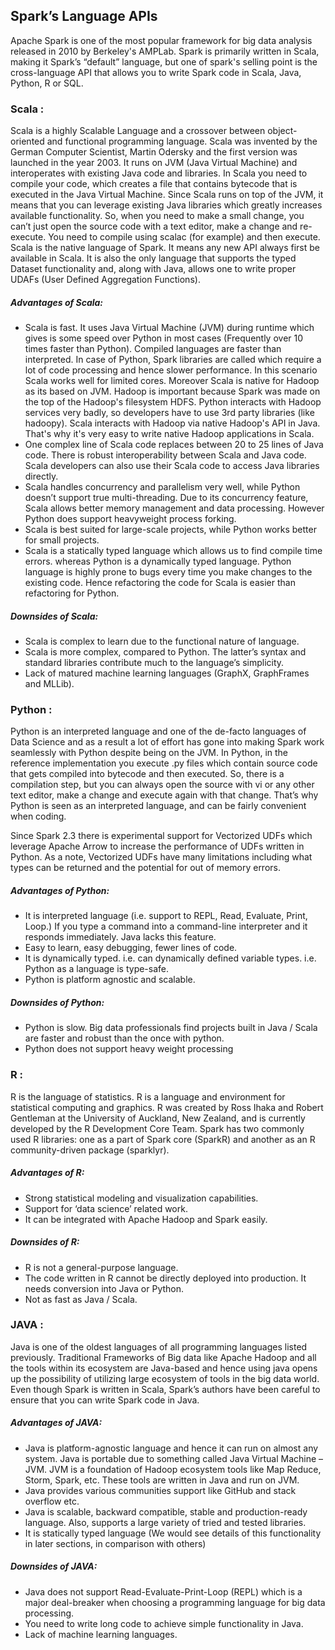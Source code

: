 Spark’s Language APIs
-------

Apache Spark is one of the most popular framework for big data analysis released in 2010 by Berkeley's AMPLab. Spark is primarily written in Scala, making it Spark’s 
“default” language, but one of spark's selling point is the cross-language API that allows you to write Spark code in Scala, Java, Python, R or SQL. 


### Scala : 
Scala is a highly Scalable Language and a crossover between object-oriented and functional programming language. Scala was invented by the German Computer Scientist, 
Martin Odersky and the first version was launched in the year 2003.  It runs on JVM (Java Virtual Machine) and interoperates with existing Java code and libraries.
In Scala you need to compile your code, which creates a file that contains bytecode that is executed in the Java Virtual Machine. Since Scala runs on top of the JVM, it means that you can leverage existing Java libraries which greatly increases available functionality. So, when you need to make a small change, you can’t just open the source code with a text editor, make a change and re-execute. You need to compile using scalac (for example) and then execute.
Scala is the native language of Spark. It means any new API always first be available in Scala. It is also the only language that supports the typed Dataset functionality and, along with Java, allows one to write proper UDAFs (User Defined Aggregation Functions).

##### Advantages of Scala: 
- Scala is fast. It uses Java Virtual Machine (JVM) during runtime which gives is some speed over Python in most cases (Frequently over 10 times faster than Python).
Compiled languages are faster than interpreted. In case of Python, Spark libraries are called which require a lot of code processing and hence slower performance. In this scenario Scala works well for limited cores. Moreover Scala is native for Hadoop as its based on JVM. Hadoop is important because Spark was made on the top of the Hadoop's filesystem HDFS. Python interacts with Hadoop services very badly, so developers have to use 3rd party libraries (like hadoopy). Scala interacts with Hadoop via native Hadoop's API in Java. That's why it's very easy to write native Hadoop applications in Scala.
- One complex line of Scala code replaces between 20 to 25 lines of Java code. There is robust interoperability between Scala and Java code. Scala developers can also use their Scala code to access Java libraries directly.
- Scala handles concurrency and parallelism very well, while Python doesn’t support true multi-threading. Due to its concurrency feature, Scala allows better memory management and data processing. However Python does support heavyweight process forking. 
- Scala is best suited for large-scale projects, while Python works better for small projects.
- Scala is a statically typed language which allows us to find compile time errors. whereas Python is a dynamically typed language. Python language is highly prone to bugs every time you make changes to the existing code. Hence refactoring the code for Scala is easier than refactoring for Python.

 ##### Downsides of Scala:
- Scala is complex to learn due to the functional nature of language.
- Scala is more complex, compared to Python. The latter’s syntax and standard libraries contribute much to the language’s simplicity.
- Lack of matured machine learning languages (GraphX, GraphFrames and MLLib). 


### Python : 
Python is an interpreted language and one of the de-facto languages of Data Science and as a result a lot of effort has gone into making Spark work seamlessly with Python despite being on the JVM. In Python, in the reference implementation you execute .py files which contain source code that gets compiled into bytecode and then executed. So, there is a compilation step, but you can always open the source with vi or any other text editor, make a change and execute again with that change. That’s why Python is seen as an interpreted language, and can be fairly convenient when coding. 

Since Spark 2.3 there is experimental support for Vectorized UDFs which leverage Apache Arrow to increase the performance of UDFs written in Python. As a note, Vectorized UDFs have many limitations including what types can be returned and the potential for out of memory errors.

##### Advantages of Python: 
- It is interpreted language (i.e. support to REPL, Read, Evaluate, Print, Loop.) If you type a command into a command-line interpreter and it responds immediately. Java lacks this feature.
- Easy to learn, easy debugging, fewer lines of code.
- It is dynamically typed. i.e. can dynamically defined variable types. i.e. Python as a language is type-safe.
- Python is platform agnostic and scalable.

##### Downsides of Python:
- Python is slow. Big data professionals find projects built in Java / Scala are faster and robust than the once with python.
- Python does not support heavy weight processing


### R : 
R is the language of statistics. R is a language and environment for statistical computing and graphics. R was created by Ross Ihaka and Robert Gentleman at the University of Auckland, New Zealand, and is currently developed by the R Development Core Team. Spark has two commonly used R libraries: one as a part of Spark core (SparkR) and another as an R community-driven package (sparklyr).

##### Advantages of R: 
- Strong statistical modeling and visualization capabilities.
- Support for ‘data science’ related work.
- It can be integrated with Apache Hadoop and Spark easily.

##### Downsides of R:
- R is not a general-purpose language.
- The code written in R cannot be directly deployed into production. It needs conversion into Java or Python.
- Not as fast as Java / Scala.


### JAVA : 
Java is one of the oldest languages of all programming languages listed previously. Traditional Frameworks of Big data like Apache Hadoop and all the tools within its ecosystem are Java-based and hence using java opens up the possibility of utilizing large ecosystem of tools in the big data world. Even though Spark is written in Scala, Spark’s authors have been careful to ensure that you can write Spark code in Java. 

##### Advantages of JAVA: 
- Java is platform-agnostic language and hence it can run on almost any system. Java is portable due to something called Java Virtual Machine – JVM. JVM is a foundation of Hadoop ecosystem tools like Map Reduce, Storm, Spark, etc. These tools are written in Java and run on JVM.
- Java provides various communities support like GitHub and stack overflow etc.
- Java is scalable, backward compatible, stable and production-ready language. Also, supports a large variety of tried and tested libraries.
- It is statically typed language (We would see details of this functionality in later sections, in comparison with others)

##### Downsides of JAVA:
- Java does not support Read-Evaluate-Print-Loop (REPL) which is a major deal-breaker when choosing a programming language for big data processing.
- You need to write long code to achieve simple functionality in Java.
- Lack of machine learning languages.



